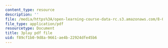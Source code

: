```yaml
---
content_type: resource
description: ''
file: /media/https%3A/open-learning-course-data-rc.s3.amazonaws.com/8-04-quantum-physics-i-spring-2013/f89cf1b09d8a9661ae4b22924dfe45b6_iZKAtzK5WXM.pdf
file_type: application/pdf
resourcetype: Document
title: 3play pdf file
uid: f89cf1b0-9d8a-9661-ae4b-22924dfe45b6
---
```

